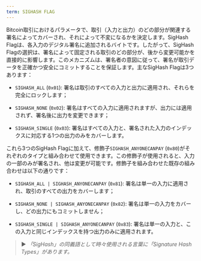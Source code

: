 ```yaml
---
term: SIGHASH FLAG
---
```


Bitcoin取引におけるパラメータで、取引（入力と出力）のどの部分が関連する署名によってカバーされ、それによって不変になるかを決定します。SigHash Flagは、各入力のデジタル署名に追加されるバイトです。したがって、SigHash Flagの選択は、署名によって固定される取引のどの部分が、後から変更可能かを直接的に影響します。このメカニズムは、署名者の意図に従って、署名が取引データを正確かつ安全にコミットすることを保証します。主なSigHash Flagは3つあります：

- `SIGHASH_ALL` (`0x01`): 署名は取引のすべての入力と出力に適用され、それらを完全にロックします；

- `SIGHASH_NONE` (`0x02`): 署名はすべての入力に適用されますが、出力には適用されず、署名後に出力を変更できます；

- `SIGHASH_SINGLE` (`0x03`): 署名はすべての入力と、署名された入力のインデックスに対応する1つの出力のみをカバーします。

これら3つのSigHash Flagに加えて、修飾子`SIGHASH_ANYONECANPAY` (`0x80`)がそれぞれのタイプと組み合わせて使用できます。この修飾子が使用されると、入力の一部のみが署名され、他は変更が可能です。修飾子を組み合わせた既存の組み合わせは以下の通りです：

- `SIGHASH_ALL | SIGHASH_ANYONECANPAY` (`0x81`): 署名は単一の入力に適用され、取引のすべての出力をカバーします；

- `SIGHASH_NONE | SIGHASH_ANYONECANPAY` (`0x82`): 署名は単一の入力をカバーし、どの出力にもコミットしません；

- `SIGHASH_SINGLE | SIGHASH_ANYONECANPAY` (`0x83`): 署名は単一の入力と、この入力と同じインデックスを持つ出力のみに適用されます。

> ► *「SigHash」の同義語として時々使用される言葉に「Signature Hash Types」があります。*